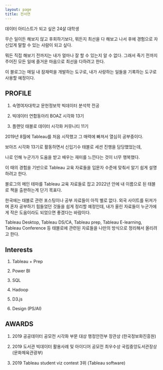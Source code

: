 ```yaml
---
layout: page
title: 전서연
---
```





데이터 아티스트가 되고 싶은 24살 대학생 

무슨 일이든 해보지 않고 후회하기보다, 뭐든지 최선을 다 해보고 나서 후에 경험으로 자신있게 말할 수 있는 사람이 되고 싶다.

뭐든 직접 해보기 전까지는 내가 얼마나 잘 할 수 있는지 알 수 없다. 그래서 죽기 전까지 주어진 모든 일에 즐거운 마음으로 최선을 다하려고 한다.

이 블로그는 매일 내 잠재력을 개발하는 도구로, 내가 사랑하는 일들을 기록하는 도구로 사용할 예정이다.  


## PROFILE

1. 숙명여자대학교 문헌정보학 빅데이터 분석학 전공

2. 빅데이터 연합동아리 BOAZ 시각화 13기  

3. 플랜잇 태블로 데이터 시각화 커뮤니티 11기 


2019년 8월에 Tableau를 처음 시작했고 그 매력에 빠져서 열심히 공부중이다. 

보아즈 시각화 13기로 활동하면서 신입기수 태블로 세션 진행을 담당했었는데,

나로 인해 누군가가 도움을 받고 배우는 재미를 느낀다는 것이 너무 행복했다.

이 때의 경험을 기반으로 Tableau 교육 자료들을 입문자 수준에 맞춰서 알기 쉽게 설명하려고 한다. 

블로그의 메인 테마를 Tableau 교육 자료들로 잡고 2022년 안에 내 이름으로 된 태블로 책을 출판하는게 단기 목표다. 

한국에는 태블로 관련 포스팅이나 공부 자료들이 아직 별로 없다. 
외국 사이트를 뒤져가며 혼자 공부하기 힘들었던 것들을 쉽게 정리할 예정인데, 내가 올린 자료들이 누군가에게 작은 도움이라도 되었으면 좋겠다는 바람이다. 

Tableau Desktop, Tableau DS/CA, Tableau prep, Tableau E-learning, Tableau Conference 등 태블로에 관련된 자료들을 나만의 방식으로 정리해서 올리려고 한다. 


## Interests

1. Tableau + Prep

2. Power BI

3. SQL

4. Hadoop

5. D3.js

6. Design (PS/AI)



## AWARDS

1. 2019 공공데이터 공모전 시각화 부문 대상 행정안전부 장관상 (한국정보화진흥원)

2. 2019 도서관 빅데이터 활용사례 및 아이디어 공모전 최우수상 국립중앙도서관장상 (문화체육관광부)

3. 2019 Tableau student viz contest 3위 (Tableau software)


